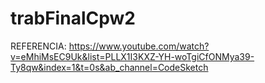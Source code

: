 # trabFinalCpw2

REFERENCIA:
https://www.youtube.com/watch?v=eMhiMsEC9Uk&list=PLLX1I3KXZ-YH-woTgiCfONMya39-Ty8qw&index=1&t=0s&ab_channel=CodeSketch

